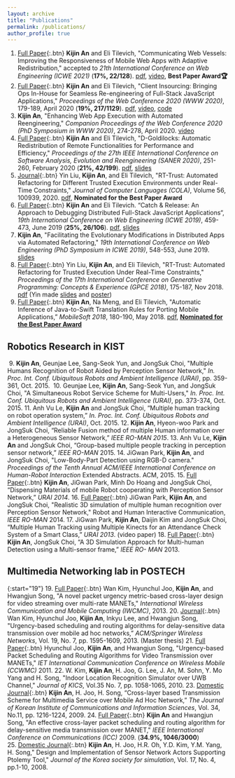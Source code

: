 ```yaml
---
layout: archive
title: "Publications"
permalink: /publications/
author_profile: true
---
```

1. [Full Paper](){:.btn} **Kijin An** and Eli Tilevich, "Communicating Web Vessels: Improving the Responsiveness of Mobile Web Apps with Adaptive Redistribution," accepted to *21th International Conference on Web Engineering (ICWE 2021)* (**17%, 22/128**). [pdf](./ICWE_2021_paper_Kijin.pdf), [video](https://kjproj84.github.io/ICWE2021_KIJIN_AN.mp4), **Best Paper Award🏆**
1. [Full Paper](){:.btn} **Kijin An** and Eli Tilevich, "Client Insourcing: Bringing Ops In-House for Seamless Re-engineering of Full-Stack JavaScript Applications," *Proceedings of the Web Conference 2020 (WWW 2020)*, 179-189, April 2020 (**19%, 217/1129**). [pdf](https://people.cs.vt.edu/~tilevich/papers/Client_Insourcing_WebConf2020.pdf), [video](https://youtu.be/69U5Y6HsAOw), [code](https://github.com/kjproj84/JS-RCI)
2. **Kijin An**, "Enhancing Web App Execution with Automated Reengineering," *Companion Proceedings of the Web Conference 2020 (PhD Symposium in WWW 2020)*, 274-278, April 2020. [video](https://youtu.be/EvnTicEUkzU)
3. [Full Paper](){:.btn} **Kijin An** and Eli Tilevich, "D-Goldilocks: Automatic Redistribution of Remote Functionalities for Performance and Efficiency," *Proceedings of the 27th IEEE International Conference on Software Analysis, Evolution and Reengineering (SANER 2020)*, 251-260, February 2020 (**21%, 42/199**). [pdf](https://people.cs.vt.edu/~tilevich/papers/SANER2020.pdf), [slides](./SANER20_D_Goldilocks.pdf) 
4. [Journal](){:.btn} Yin Liu, **Kijin An**, and Eli Tilevich,  "RT-Trust: Automated Refactoring for Different Trusted Execution Environments under Real-Time Constraints," *Journal of Computer Languages (COLA)*, Volume 56, 100939, 2020. [pdf](https://people.cs.vt.edu/~tilevich/papers/RT_Trust_for_Journal.pdf), **Nominated for the Best Paper Award** 
5. [Full Paper](){:.btn} **Kijin An** and Eli Tilevich. “Catch & Release: An Approach to Debugging Distributed Full-Stack JavaScript Applications“, *19th International Conference on Web Engineering (ICWE 2019)*, 459-473, June 2019 (**25%, 26/106**). [pdf](https://people.cs.vt.edu/~tilevich/papers/ICWE2019_debugging_insourcing.pdf), [slides](http://web.geni-pco.com/icwe2019/2Catch_Release_An_Approach_to_Debugging_Distributed_Full-Stack_JavaScript_Applications.pdf)
6. **Kijin An**, "Facilitating the Evolutionary Modifications in Distributed Apps via Automated Refactoring," *19th International Conference on Web Engineering (PhD Symposium in ICWE 2019)*, 548-553, June 2019. [slides](http://web.geni-pco.com/icwe2019/3Facilitating_the_Evolutionary_Modifications_in_Distributed_Apps_via_Automated_Refactoring.pdf)
7. [Full Paper](){:.btn} Yin Liu, **Kijin An**, and Eli Tilevich, "RT-Trust: Automated Refactoring for Trusted Execution Under Real-Time Constraints," *Proceedings of the 17th International Conference on Generative Programming: Concepts & Experience (GPCE 2018)*, 175-187, Nov 2018. [pdf](https://people.cs.vt.edu/~tilevich/papers/cpi-gpce.pdf) (Yin made [slides](https://drive.google.com/file/d/1Ucm3oZg4VfYglxhbplEIFLWWB35yWy80/view) and [poster](https://drive.google.com/file/d/1RO3zCYDZHClDxdlkMyO9zhIsmMEar1sa/view))
8. [Full Paper](){:.btn} **Kijin An**, Na Meng, and Eli Tilevich, "Automatic Inference of Java-to-Swift Translation Rules for Porting Mobile Applications,” *MobileSoft 2018*, 180-190, May 2018. [pdf](https://people.cs.vt.edu/~tilevich/papers/inference-translation-mobilesoft2018.pdf), [**Nominated for the Best Paper Award**](https://www.icse2018.org/details/mobilesoft-2018-papers/6/Automatic-Inference-of-Java-to-Swift-Translation-Rules-for-Porting-Mobile-Application)

Robotics Research in KIST
---
&nbsp;9. **Kijin An**, Geunjae Lee, Sang-Seok Yun, and JongSuk Choi, "Multiple Humans Recognition of Robot Aided by Perception Sensor Network," *In. Proc. Int. Conf. Ubiquitous Robots and Ambient Intelligence (URAI)*, pp. 359-361, Oct. 2015.
&nbsp;10. Geunjae Lee, **Kijin An**, Sang-Seok Yun, and JongSuk Choi, "A Simultaneous Robot Service Scheme for Multi-Users," *In. Proc. Int. Conf. Ubiquitous Robots and Ambient Intelligence (URAI)*, pp. 373-374, Oct. 2015.
11. Anh Vu Le, **Kijin An** and JongSuk Choi, “Multiple human tracking on robot operation system,” *In. Proc. Int. Conf. Ubiquitous Robots and Ambient Intelligence (URAI)*, Oct. 2015.
12. **Kijin An**, Hyeon-woo Park and JongSuk Choi, “Reliable Fusion method of multiple Human information over a Heterogeneous Sensor Network,” *IEEE RO-MAN 2015*.
13. Anh Vu Le, **Kijin An** and JongSuk Choi, “Group-based multiple people tracking in perception sensor network,” *IEEE RO-MAN* 2015.
14. JiGwan Park, **Kijin An**, and JongSuk Choi, "Low-Body-Part Detection using RGB-D camera." *Proceedings of the Tenth Annual ACM/IEEE International Conference on Human-Robot Interaction* Extended Abstracts. ACM, 2015.
15. [Full Paper](){:.btn} **Kijin An**, JiGwan Park, Minh Do Hoang and JongSuk Choi, “Dispensing Materials of mobile Robot cooperating with Perception Sensor Network,” *URAI 2014*.
16. [Full Paper](){:.btn} JiGwan Park, **Kijin An**, and JongSuk Choi, "Realistic 3D simulation of multiple human recognition over Perception Sensor Network," Robot and Human Interactive Communication, *IEEE RO-MAN* 2014.
17. JiGwan Park, **Kijin An**, Daijin Kim and JongSuk Choi, “Multiple Human Tracking using Multiple Kinects for an Attendance Check System of a Smart Class,” *URAI 2013*. (video paper)
18. [Full Paper](){:.btn} **Kijin An**, JongSuk Choi, “A 3D Simulation Approach for Multi-human Detection using a Multi-sensor frame,” *IEEE RO- MAN* 2013.

Multimedia Networking lab in POSTECH
---
{:start="19"}
19. [Full Paper](){:.btn} Wan Kim, Hyunchul Joo, **Kijin An**, and Hwangjun Song, "A novel packet urgency metric-based cross-layer design for video streaming over multi-rate MANETs," *International Wireless Communication and Mobile Computing (IWCMC)*, 2013.
20. [Journal](){:.btn} Wan Kim, Hyunchul Joo, **Kijin An**, Inkyu Lee, and Hwangjun Song, "Urgency-based scheduling and routing algorithms for delay-sensitive data transmission over mobile ad hoc networks,” *ACM/Springer Wireless Networks*, Vol. 19, No. 7, pp. 1595-1609, 2013. (Master thesis)
21. [Full Paper](){:.btn} Hyunchul Joo, **Kijin An**, and Hwangjun Song, "Urgency-based Packet Scheduling and Routing Algorithms for Video Transmission over MANETs," *IET International Communication Conference on Wireless Mobile (CCWMC)* 2011.
22. W. Kim, **Kijin An**, H. Joo, G. Lee, J. An, M. Sohn, Y. Mo Yang and H. Song, "Indoor Location Recognition Simulator over UWB Channel," *Journal of KICS*, Vol.35 No. 7, pp. 1058-1065, 2010.
23. [Domestic Journal](){:.btn} **Kijin An**, H. Joo, H. Song, “Cross-layer based Transmission Scheme for Multimedia Service over Mobile Ad Hoc Network,” *The Journal of Korean Institute of Communications and Information Sciences*, Vol. 34, No.11, pp. 1216-1224, 2009.
24. [Full Paper](){:.btn} **Kijin An** and Hwangjun Song, "An effective cross-layer packet scheduling and routing algorithm for delay-sensitive media transmission over MANET," *IEEE International Conference on Communications (ICC)* 2009. (**34.9%, 1046/3000**) 	
25. [Domestic Journal](){:.btn} **Kijin An**, H. Joo, H.R. Oh, Y.D. Kim, Y.M. Yang, H. Song," Design and Implementation of Sensor Network Actors Supporting Ptolemy Tool," *Journal of the Korea society for simulation*, Vol. 17, No. 4, pp.1-10, 2008.
